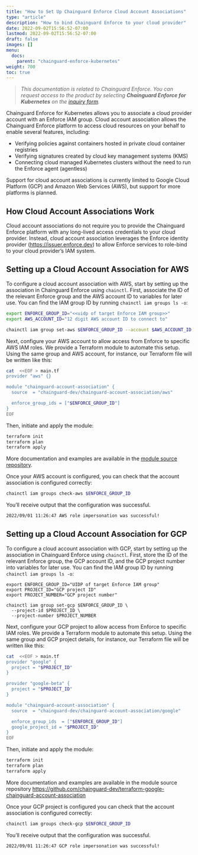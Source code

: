 ```yaml
---
title: "How to Set Up Chainguard Enforce Cloud Account Associations"
type: "article"
description: "How to bind Chainguard Enforce to your cloud provider"
date: 2022-09-02T15:56:52-07:00
lastmod: 2022-09-02T15:56:52-07:00
draft: false
images: []
menu:
  docs:
    parent: "chainguard-enforce-kubernetes"
weight: 700
toc: true
---
```


> _This documentation is related to Chainguard Enforce. You can request access to the product by selecting **Chainguard Enforce for Kubernetes** on the [inquiry form](https://www.chainguard.dev/get-demo?utm_source=docs)._


Chainguard Enforce for Kubernetes allows you to associate a cloud provider
account with an Enforce IAM group. Cloud account association allows the
Chainguard Enforce platform to access cloud resources on your behalf to enable
several features, including:

- Verifying policies against containers hosted in private cloud container registries
- Verifying signatures created by cloud key management systems (KMS)
- Connecting cloud managed Kubernetes clusters without the need to run the Enforce agent (agentless)

Support for cloud account associations is currently limited to Google Cloud
Platform (GCP) and Amazon Web Services (AWS), but support for more platforms is
planned.

## How Cloud Account Associations Work

Cloud account associations do not require you to provide the Chainguard Enforce
platform with any long-lived access credentials to your cloud provider.
Instead, cloud account association leverages the Enforce identity provider
(https://issuer.enforce.dev) to allow Enforce services to role-bind to your
cloud provider’s IAM system.

## Setting up a Cloud Account Association for AWS

To configure a cloud account association with AWS, start by setting up the
association in Chainguard Enforce using `chainctl`. First, associate the ID of
the relevant Enforce group and the AWS account ID to variables for later use.
You can find the IAM group ID by running `chainctl iam groups ls -o`:

```sh
export ENFORCE_GROUP_ID="<<uidp of target Enforce IAM group>>"
export AWS_ACCOUNT_ID="12 digit AWS account ID to connect to"

chainctl iam group set-aws $ENFORCE_GROUP_ID --account $AWS_ACCOUNT_ID
```

Next, configure your AWS account to allow access from Enforce to specific AWS
IAM roles. We provide a Terraform module to automate this setup. Using the same
group and AWS account, for instance, our Terraform file will be written like
this:

```sh
cat  <<EOF > main.tf
provider "aws" {}

module "chainguard-account-association" {
  source  = "chainguard-dev/chainguard-account-association/aws"

  enforce_group_ids = ["$ENFORCE_GROUP_ID"]
}
EOF
```

Then, initiate and apply the module:

```sh
terraform init
terraform plan
terraform apply
```

More documentation and examples are available in the [module source repository](https://github.com/chainguard-dev/terraform-aws-chainguard-account-association).

Once your AWS account is configured, you can check that the account association
is configured correctly:

```sh
chainctl iam groups check-aws $ENFORCE_GROUP_ID
```

You’ll receive output that the configuration was successful.

```sh
2022/09/01 11:26:47 AWS role impersonation was successful!
```

## Setting up a Cloud Account Association for GCP

To configure a cloud account association with GCP, start by setting up the
association in Chainguard Enforce using `chainctl`. First, store the ID of the
relevant Enforce group, the GCP account ID, and the GCP project number into
variables for later use. You can find the IAM group ID by running `chainctl iam
groups ls -o`:

```
export ENFORCE_GROUP_ID="UIDP of target Enforce IAM group"
export PROJECT_ID="GCP project ID"
export PROJECT_NUMBER="GCP project number"

chainctl iam group set-gcp $ENFORCE_GROUP_ID \
  --project-id $PROJECT_ID \
  --project-number $PROJECT_NUMBER
```

Next, configure your GCP project to allow access from Enforce to specific IAM roles. We provide a Terraform module to automate this setup. Using the same group and GCP project details, for instance, our Terraform file will be written like this:

```sh
cat  <<EOF > main.tf
provider "google" {
  project = "$PROJECT_ID"
}

provider "google-beta" {
  project = "$PROJECT_ID"
}

module "chainguard-account-association" {
  source  = "chainguard-dev/chainguard-account-association/google"

  enforce_group_ids  = ["$ENFORCE_GROUP_ID"]
  google_project_id = "$PROJECT_ID"
}
EOF
```

Then, initiate and apply the module:

```sh
terraform init
terraform plan
terraform apply
```

More documentation and examples are available in the module source repository
https://github.com/chainguard-dev/terraform-google-chainguard-account-association

Once your GCP project is configured you can check that the account association
is configured correctly:

```sh
chainctl iam groups check-gcp $ENFORCE_GROUP_ID
```

You’ll receive output that the configuration was successful.

```sh
2022/09/01 11:26:47 GCP role impersonation was successful!
```
